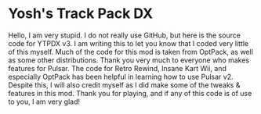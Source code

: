 # Yosh's Track Pack DX

Hello, I am very stupid. I do not really use GitHub, but here is the source code for YTPDX v3. I am writing this to let you know that I coded very little of this myself. Much of the code for this mod is taken from OptPack, as well as some other distributions.
Thank you very much to everyone who makes features for Pulsar. The code for Retro Rewind, Insane Kart Wii, and especially OptPack has been helpful in learning how to use Pulsar v2. Despite this, I will also credit myself as I did make some of the tweaks & features in this mod.
Thank you for playing, and if any of this code is of use to you, I am very glad!